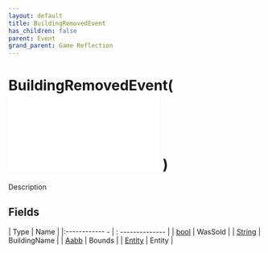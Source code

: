```yaml
---
layout: default
title: BuildingRemovedEvent
has_children: false
parent: Event
grand_parent: Game Reflection
---
```

# BuildingRemovedEvent( ![ EntityEventBase ](game-reflection/events/entity_event_base.md) )
Description 

## Fields
| Type | Name |
|:------------ - | : -------------- |
| [bool](game-reflection/components/bool.md) | WasSold |
| [String](game-reflection/components/string.md) | BuildingName |
| [Aabb](game-reflection/components/aabb.md) | Bounds |
| [Entity](game-reflection/classes/entity.md) | Entity |
